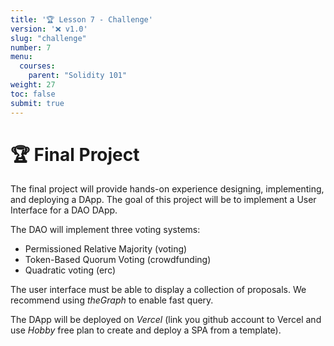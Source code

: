 ```yaml
---
title: '🏆 Lesson 7 - Challenge'
version: '❌ v1.0'
slug: "challenge"
number: 7
menu:
  courses:
    parent: "Solidity 101"
weight: 27
toc: false
submit: true
---
```


<!-- 
## Table of contents
- [🚀 Build your Smart Contract for Crowdfunding](#-build-your-smart-contract-for-crowdfunding)

* Unlimited amount of participants = fix the UI using the graph

-->


# 🏆 Final Project

The final project will provide hands-on experience designing, implementing, and deploying a DApp.
The goal of this project will be to implement a User Interface for a DAO DApp.

The DAO will implement three voting systems:
- Permissioned Relative Majority (voting)
- Token-Based Quorum Voting (crowdfunding)
- Quadratic voting (erc)

The user interface must be able to display a collection of proposals.
We recommend using _theGraph_ to enable fast query.

The DApp will be deployed on _Vercel_ (link you github account to Vercel and use _Hobby_ free plan to create and deploy a SPA from a template).



<!--

https://betterprogramming.pub/learn-solidity-the-factory-pattern-75d11c3e7d29  >> factory/proxy VS 1 gros contrat >>> theGraph template : https://thegraph.com/docs/en/developing/creating-a-subgraph/#data-source-templates
https://research.csiro.au/blockchainpatterns/general-patterns/contract-structural-patterns/factory-contract/

vercel > login with github > create from template vue

docker run --rm -it --name node -e NODE_OPTIONS=--openssl-legacy-provider -p 8080:8080 -v $PWD:/project --entrypoint /bin/bash --workdir /project node:19.0.0-bullseye
yarn install
yarn serve

import { graph } from './graph.js'
graph.init();

import { createClient } from 'urql'
// npm install --save urql
const APIURL = 'https://api.studio.thegraph.com/query/21330/gravity/v0.0.1'
const tokensQuery = `
  query MyQuery {
    gravatar(id: "0xa") {
      displayName
      id
      imageUrl
      owner
    }
  }
`
const client = createClient({
  url: APIURL,
})
export const graph = {
    init: async function () {
        const data = await client.query(tokensQuery).toPromise()
        console.log(data);          
    }
};


https://limechain.tech/blog/dao-voting-mechanisms-explained-2022-guide/
https://github.com/anish-agnihotri/quadratic-voting
https://www.radicalxchange.org/concepts/plural-voting/
https://github.com/DemocracyEarth/paper
https://www.daomasters.xyz/tools/snapshot

https://acceleratedcapital.substack.com/p/daos-and-democracy-voting-mechanisms

https://github.com/graphprotocol/example-subgraph >> https://thegraph.com/hosted-service/subgraph/create -- github : mydashboard >> urql OR Appollo
npm install -g @graphprotocol/graph-cli
graph init --product hosted-service nheulot-xdev-ext/ballottest
  goerli
  0x84863736b49fCB38ACed0B0dbE2Cda9d31975a44
  build/contracts_Ballot_sol_Ballot.abi
cd ballottest
graph codegen && graph build
graph auth --product hosted-service ACCESS TOKEN
graph deploy --product hosted-service nheulot-xdev-ext/ballottest

https://goerli.etherscan.io/address/0x84863736b49fCB38ACed0B0dbE2Cda9d31975a44#events

https://chainstack.com/avalanche-subnet-tutorial-series-indexing-subnet-with-the-graph/  => index gravatar
https://mirror.xyz/0xB38709B8198d147cc9Ff9C133838a044d78B064B/DdiikBvOLngfOotpqNEoi7gIy9RDlEr0Ztv4yWlYyzc

https://wizard.openzeppelin.com/#governor
https://docs.openzeppelin.com/contracts/4.x/api/governance
https://docs.compound.finance/v2/governance/

The final project will provide hands-on experience designing, implementing, and deploying a DApp. 
The goal of this project will be to implement an NFT Marketplace.

NFT marketplace is a marketplace, which allows content creators to showcase and list their assets in the form of digital tokens (NFT).
An NFT token is created and stored on a blockchain, serving as proof of ownership and provenance of a specific item. 
It works like a digital certificate of authenticity that can be easily verified by anyone anywhere in the world on a blockchain.
Buyers or investors can then purchase that digital asset. 
An asset owner can choose various ways of selling their digital assets on the marketplace.
They can choose to sell it for a Fixed price or can put it in the Auction, open for bidding, where the highest bidder gets to own the NFT.
Collections are used to group the NFTs of similar traits, to make it easy for users to browse. 
An NFT marketplace should have a feature where users can create/update a collection and assign their NFTs (they owned) to a collection. 

There are basically two main features of NFT Marketplaces:
* Creators must be able to mint an NFT token and list them for sale.
* Collectors must be able to buy an NFT. Collectors, who has bought an NFT, can resell, or relist their NFTs. 
Note that we refer as “primary market” the first sale of an asset and the “secondary market” encompasses all subsequent resales of this same asset.

Here are some functions that are expected for an NFT Marketplace DApp:
* Browsing functions (Browse NFTs, Browse Collections, Browse Users)
* Creation functions (Create Profile, Edit Profile, Create collection, Delete Collection and Create NFT) that requires authentication to identify the user.
We show the user Profile in the Marketplace, associated with each NFT Card, Leaderboard, Collection, Bidder List, and other places. 
So we need a maintain the Profile of the user which may include the user’s fullname, username, bio, cover image, avatar & other users’ public information.
* Buying functions (NFT Fixed Price or Auction Sale, put the NFT for Sale, buy NFT)
Sale Can be of different Types:
  * Fixed Price sale: Here user will list the NFT for a fixed price, so that other users can directly purchase the NFT, by paying the amount given in the NFT detail.
  * Auction: Here user will list the NFT for Auction, where the user will specify the minimum Bid Amount and duration of the auction. So users can bid on the NFT. After the Auction is expire, no one will be able to place a bid. Now the Owner can decide to accept/reject the highest bid. In case the user has opted to Accept, The amount will go to the user, and the owner of the NFT will be transferred to the highest bidder.
  * Hybrid ( Auction & Fixed Price): User can also List their NFTs, in the hybrid model, i.e List them both for Fixed price & Auction. So here the user has to Specify the minimum Bid Amount, duration of the auction, and buy now price. Now user can place bid on the auction, but if user buy the NFT with Buy now price, the NFT will be immediately sold to the buyer and the auction will be closed.

Example of user journey:
* Connecting your DApp with a Web3 Wallet: Minting an NFT on a blockchain, requires you to first connect your Dapp with a web3 wallet like Metamask.
* Uploading Metadata to IPFS: You need to upload your NFT’s Metadata to IPFS ( InterPlanetary File System), metadata includes the NFT’s Assets ( Image, video, GIf), title, description, and Properties. Since we are building a nonfungible token, we need to make sure this metadata stays forever and is decentralized. Thus storing it in IPFS is the best option. If you upload these files in a centralized database, it is risky for the security of your file. After you upload your NFT’s Metadata to IPFS, you will get a metadata ID ( IPFS key)
* Mint your NFT
* Take the metadata ID from the IPFS, use it as tokenURI, and sign the transaction, to mint an NFT.
* Users can visit the NFT detail page and can Buy or Bid on an NFT, depending on the form of Sale. ( Buy = Fixed Price or Hybrid, Bid = Auction).
* User Select an NFT → Connect Metamask → Call Buytoken or BidToken function → Sign TX & Send to Blockchain → Event will be triggered which will change the owner in the DB

![](/wp-content/uploads/2022/10/marketplace.png)

Note: to improve the query & search functionality in the NFT marketplace, its good to maintain a cache of the NFTs metadata in a Database as well as on IPFS.
Users will find it convenient to browse the NFT by searching their title, by category, filter by collection, etc. These could be different views to list the NFTs.



<!-- 

TODO: 
https://limechain.tech/blog/dao-voting-mechanisms-explained-2022-guide/
 - vote = permissioned relative majority 
 - crowdfunding = token-Based Quorum Voting?
 - quadratic voting
   -> https://aragon.org/how-to/set-your-dao-governance


TODO: multisig ? https://medium.com/coinmonks/how-to-design-then-develop-an-nft-marketplace-understanding-the-architecture-behind-it-bdeb8af9fbc2


You should Refer to Some tutorials & content, that must be useful for you :
https://www.youtube.com/watch?v=GKJBEEXUha0
https://dev.to/edge-and-node/building-scalable-full-stack-apps-on-ethereum-with-polygon-2cfb
https://github.com/dabit3/polygon-ethereum-nextjs-marketplace/


Reservation d'espace de vente et d'affichage ==> On peut choisir des emplacements typés ===> il y a un parcours utilisateur ?

Metaverse = visite virtuelle ?
Land = on achete des voxels dans un open world >> minecraft like

Spec marketplace:
* English Auction 
* buy / sell NFT with Eth-payable OR ERC20 => bid / seller
* interface (code skeleton)


=> first module of metaverse! 
    - Money
    - Land = token id nft (metadata without ipfs ?)
    - Contract LandSale (first in, first served) ===> dapp land (lib grid js ?)
    - Give Away / LandSale Privée > mint privé basé whitelist > !! escrow whitelist with merkletree (erc1155 ?)
        https://solidity-by-example.org/app/merkle-tree



https://en.wikipedia.org/wiki/The_Million_Dollar_Homepage

http://bennycheung.github.io/interactive-hex-world-map-using-d3

https://courses.cs.washington.edu/courses/cse442/22wi/
Prior to diving in, it is helpful to gain a sense of what goes into formulating a successful project and to beware of common pitfalls. 


Your project should address a concrete metaverse use case.

More precisely, your task is to create a metaverse with the following characteristics:
- 2D grid-based land system (NFT)
- Auctioning of lands
- Simple UI to buy or sell lands

An example of the expected result is the [Million Dollar Homepage](https://en.wikipedia.org/wiki/The_Million_Dollar_Homepage)

The final deliverable will take the form of an interactive DApp. 
In addition to your code, you will be responsible for presenting your final results. 
At the end of the quarter we will have a video showcase for you to share your work.


-->

